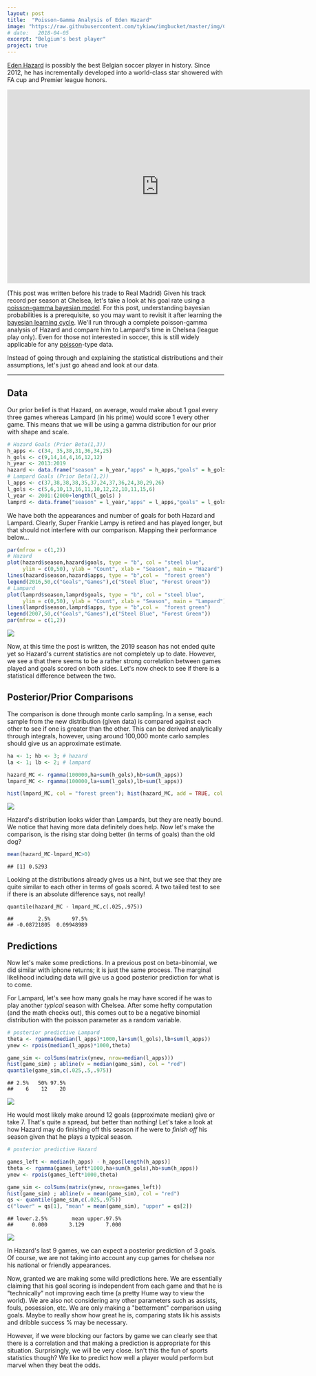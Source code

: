 ```yaml
---
layout: post
title:  "Poisson-Gamma Analysis of Eden Hazard"
image: "https://raw.githubusercontent.com/tykiww/imgbucket/master/img/CPE/two.png"
# date:   2018-04-05
excerpt: "Belgium's best player"
project: true
---
```



[Eden Hazard](https://en.wikipedia.org/wiki/Eden_Hazard) is possibly the best Belgian soccer player in history. Since 2012, he has incrementally developed into a world-class star showered with FA cup and Premier league honors. 

<iframe width="703" height="450" src="https://www.youtube.com/embed/bjW5yJB40KE" frameborder="0" allow="accelerometer; autoplay; encrypted-media; gyroscope; picture-in-picture" allowfullscreen></iframe>

(This post was written before his trade to Real Madrid) Given his track record per season at Chelsea, let's take a look at his goal rate using a [poisson-gamma bayesian model](https://www4.stat.ncsu.edu/~reich/ABA/notes/PoissonGamma.pdf). For this post, understanding bayesian probabilities is a prerequisite, so you may want to revisit it after learning the [bayesian learning cycle](https://en.wikipedia.org/wiki/Bayesian_inference). We'll run through a complete poisson-gamma analysis of Hazard and compare him to Lampard's time in Chelsea (league play only). Even for those not interested in soccer, this is still widely applicable for any [poisson](https://en.wikipedia.org/wiki/Poisson_distribution)-type data. 

Instead of going through and explaining the statistical distributions and their assumptions, let's just go ahead and look at our data.

<hr>

## Data

Our prior belief is that Hazard, on average, would make about 1 goal every three games whereas Lampard (in his prime) would score 1 every other game. This means that we will be using a gamma distribution for our prior with shape and scale.

```r
# Hazard Goals (Prior Beta(1,3))
h_apps <- c(34, 35,38,31,36,34,25)
h_gols <- c(9,14,14,4,16,12,12)
h_year <- 2013:2019
hazard <- data.frame("season" = h_year,"apps" = h_apps,"goals" = h_gols)
# Lampard Goals (Prior Beta(1,2))
l_apps <- c(37,38,38,38,35,37,24,37,36,24,30,29,26)
l_gols <- c(5,6,10,13,16,11,10,12,22,10,11,15,6)
l_year <- 2001:(2000+length(l_gols) )
lamprd <- data.frame("season" = l_year,"apps" = l_apps,"goals" = l_gols)
```

We have both the appearances and number of goals for both Hazard and Lampard. Clearly, Super Frankie Lampy is retired and has played longer, but that should not interfere with our comparison. Mapping their performance below...

```r
par(mfrow = c(1,2))
# Hazard
plot(hazard$season,hazard$goals, type = "b", col = "steel blue",
     ylim = c(0,50), ylab = "Count", xlab = "Season", main = "Hazard")
lines(hazard$season,hazard$apps, type = "b",col =  "forest green")
legend(2016,50,c("Goals","Games"),c("Steel Blue", "Forest Green"))
# Lampard
plot(lamprd$season,lamprd$goals, type = "b", col = "steel blue",
     ylim = c(0,50), ylab = "Count", xlab = "Season", main = "Lampard")
lines(lamprd$season,lamprd$apps, type = "b",col =  "forest green")
legend(2007,50,c("Goals","Games"),c("Steel Blue", "Forest Green"))
par(mfrow = c(1,2))
```

![](https://raw.githubusercontent.com/tykiww/imgbucket/master/img/Hazard/1.png)

Now, at this time the post is written, the 2019 season has not ended quite yet so Hazard's current statistics are not completely up to date. However, we see a that there seems to be a rather strong correlation between games played and goals scored on both sides. Let's now check to see if there is a statistical difference between the two. 

## Posterior/Prior Comparisons

The comparison is done through monte carlo sampling. In a sense, each sample from the new distribution (given data) is compared against each other to see if one is greater than the other. This can be derived analytically through integrals, however, using around 100,000 monte carlo samples should give us an approximate estimate.

```r
ha <- 1; hb <- 3; # hazard
la <- 1; lb <- 2; # lampard

hazard_MC <- rgamma(100000,ha+sum(h_gols),hb+sum(h_apps))
lmpard_MC <- rgamma(100000,la+sum(l_gols),lb+sum(l_apps))

hist(lmpard_MC, col = "forest green"); hist(hazard_MC, add = TRUE, col = "steel blue");
```

![](https://raw.githubusercontent.com/tykiww/imgbucket/master/img/Hazard/2.png)

Hazard's distribution looks wider than Lampards, but they are neatly bound. We notice that having more data definitely does help. Now let's make the comparison, is the rising star doing better (in terms of goals) than the old dog?

```r
mean(hazard_MC-lmpard_MC>0) 
```

    ## [1] 0.5293

Looking at the distributions already gives us a hint, but we see that they are quite similar to each other in terms of goals scored. A two tailed test to see if there is an absolute difference says, not really!

```{r}
quantile(hazard_MC - lmpard_MC,c(.025,.975))
```

    ##        2.5%       97.5% 
    ## -0.08721805  0.09948989

## Predictions

Now let's make some predictions. In a previous post on beta-binomial, we did similar with iphone returns; it is just the same process. The marginal likelihood including data will give us a good posterior prediction for what is to come.

For Lampard, let's see how many goals he may have scored if he was to play another <i>typical</i> season with Chelsea. After some hefty computation (and the math checks out), this comes out to be a negative binomial distribution with the poisson parameter as a random variable. 

```r
# posterior predictive Lampard
theta <- rgamma(median(l_apps)*1000,la+sum(l_gols),lb+sum(l_apps))
ynew <- rpois(median(l_apps)*1000,theta)

game_sim <- colSums(matrix(ynew, nrow=median(l_apps)))
hist(game_sim) ; abline(v = median(game_sim), col = "red")
quantile(game_sim,c(.025,.5,.975))
```

    ## 2.5%   50% 97.5% 
    ##    6    12    20 

![](https://raw.githubusercontent.com/tykiww/imgbucket/master/img/Hazard/3.png)

He would most likely make around 12 goals (approximate median) give or take 7. That's quite a spread, but better than nothing! Let's take a look at how Hazard may do finishing off this season if he were to *finish off* his season given that he plays a typical season.

```r
# posterior predictive Hazard

games_left <- median(h_apps) - h_apps[length(h_apps)]
theta <- rgamma(games_left*1000,ha+sum(h_gols),hb+sum(h_apps))
ynew <- rpois(games_left*1000,theta)

game_sim <- colSums(matrix(ynew, nrow=games_left))
hist(game_sim) ; abline(v = mean(game_sim), col = "red")
qs <- quantile(game_sim,c(.025,.975))
c("lower" = qs[1], "mean" = mean(game_sim), "upper" = qs[2])
```

    ## lower.2.5%        mean upper.97.5% 
    ##      0.000       3.129       7.000 

![](https://raw.githubusercontent.com/tykiww/imgbucket/master/img/Hazard/4.png)

In Hazard's last 9 games, we can expect a posterior prediction of 3 goals. Of course, we are not taking into account any cup games for chelsea nor his national or friendly appearances.

Now, granted we are making some wild predictions here. We are essentially claiming that his goal scoring is independent from each game and that he is "technically" not improving each time (a pretty Hume way to view the world). We are also not considering any other parameters such as assists, fouls, posession, etc. We are only making a "betterment" comparison using goals. Maybe to really show how great he is, comparing stats lik his assists and dribble success % may be necessary.

However, if we were blocking our factors by game we can clearly see that there is a correlation and that making a prediction is appropriate for this situation. Surprisingly, we will be very close. Isn't this the fun of sports statistics though? We like to predict how well a player would perform but marvel when they beat the odds.

